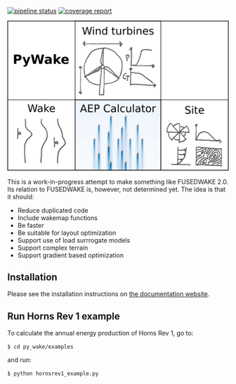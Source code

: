 [![pipeline status](https://gitlab.windenergy.dtu.dk/TOPFARM/PyWake/badges/master/pipeline.svg)](https://gitlab.windenergy.dtu.dk/TOPFARM/PyWake/commits/master)
[![coverage report](https://gitlab.windenergy.dtu.dk/TOPFARM/PyWake/badges/master/coverage.svg)](https://gitlab.windenergy.dtu.dk/TOPFARM/PyWake/commits/master)

![PyWake](docs/logo.png)


This is a work-in-progress attempt to make something like FUSEDWAKE 2.0. Its relation to FUSEDWAKE is, however, not determined yet.
The idea is that it should:

- Reduce duplicated code
- Include wakemap functions
- Be faster
- Be suitable for layout optimization
- Support use of load surrrogate models
- Support complex terrain
- Support gradient based optimization

## Installation

Please see the installation instructions on
[the documentation website](https://topfarm.pages.windenergy.dtu.dk/PyWake).

## Run Horns Rev 1 example

To calculate the annual energy production of Horns Rev 1, go to:

    $ cd py_wake/examples

and run:

    $ python hornsrev1_example.py




